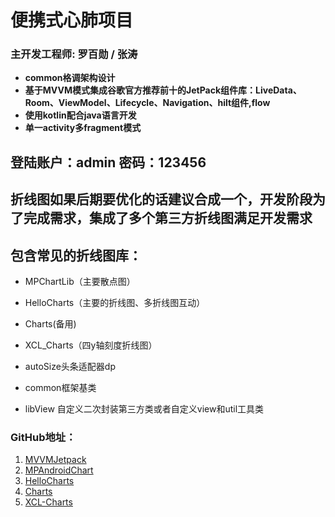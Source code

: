 
# 便携式心肺项目
### 主开发工程师: 罗百勋 / 张涛

- **common格调架构设计**
- **基于MVVM模式集成谷歌官方推荐前十的JetPack组件库：LiveData、Room、ViewModel、Lifecycle、Navigation、hilt组件,flow**
- **使用kotlin配合java语言开发**
- **单一activity多fragment模式**

## 登陆账户：admin 密码：123456
## 折线图如果后期要优化的话建议合成一个，开发阶段为了完成需求，集成了多个第三方折线图满足开发需求
## 包含常见的折线图库：
- MPChartLib（主要散点图）
- HelloCharts（主要的折线图、多折线图互动）
- Charts(备用)
- XCL_Charts（四y轴刻度折线图）

- autoSize头条适配器dp
- common框架基类
- libView 自定义二次封装第三方类或者自定义view和util工具类

### GitHub地址：

1. [MVVMJetpack](https://github.com/Primary-hacker1/MVVMJetpack.git)
2. [MPAndroidChart](https://github.com/PhilJay/MPAndroidChart)
3. [HelloCharts](https://github.com/lecho/hellocharts-android)
4. [Charts](https://github.com/danielgindi/Charts)
5. [XCL-Charts](https://github.com/xcltapestry/XCL-Charts)


